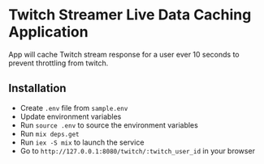 # Twitch Streamer Live Data Caching Application

App will cache Twitch stream response for a user ever 10 seconds to prevent throttling from twitch.

## Installation

- Create `.env` file from `sample.env`
- Update environment variables
- Run `source .env` to source the environment variables
- Run `mix deps.get`
- Run `iex -S mix` to launch the service
- Go to `http://127.0.0.1:8080/twitch/:twitch_user_id` in your browser



